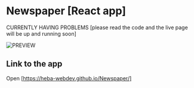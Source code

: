 # Newspaper [React app]

CURRENTLY HAVING PROBLEMS [please read the code and the live page will be up and running soon]

![PREVIEW](https://gcdnb.pbrd.co/images/umCIm5MOcoKd.png)

## Link to the app

Open [https://heba-webdev.github.io/Newspaper/]


